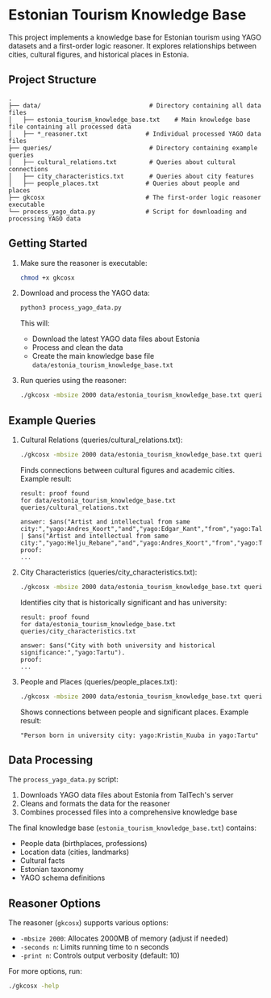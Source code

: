 # Estonian Tourism Knowledge Base

This project implements a knowledge base for Estonian tourism using YAGO datasets and a first-order logic reasoner. It explores relationships between cities, cultural figures, and historical places in Estonia.

## Project Structure

```
.
├── data/                              # Directory containing all data files
│   ├── estonia_tourism_knowledge_base.txt    # Main knowledge base file containing all processed data
│   ├── *_reasoner.txt                # Individual processed YAGO data files
├── queries/                           # Directory containing example queries
│   ├── cultural_relations.txt         # Queries about cultural connections
│   ├── city_characteristics.txt       # Queries about city features
│   ├── people_places.txt             # Queries about people and places
├── gkcosx                            # The first-order logic reasoner executable
└── process_yago_data.py              # Script for downloading and processing YAGO data
```

## Getting Started

1. Make sure the reasoner is executable:

   ```bash
   chmod +x gkcosx
   ```

2. Download and process the YAGO data:

   ```bash
   python3 process_yago_data.py
   ```

   This will:

   - Download the latest YAGO data files about Estonia
   - Process and clean the data
   - Create the main knowledge base file `data/estonia_tourism_knowledge_base.txt`

3. Run queries using the reasoner:
   ```bash
   ./gkcosx -mbsize 2000 data/estonia_tourism_knowledge_base.txt queries/your_query.txt
   ```

## Example Queries

1. Cultural Relations (queries/cultural_relations.txt):

   ```bash
   ./gkcosx -mbsize 2000 data/estonia_tourism_knowledge_base.txt queries/cultural_relations.txt
   ```

   Finds connections between cultural figures and academic cities. Example result:

   ```
   result: proof found
   for data/estonia_tourism_knowledge_base.txt queries/cultural_relations.txt

   answer: $ans("Artist and intellectual from same city:","yago:Andres_Koort","and","yago:Edgar_Kant","from","yago:Tallinn") | $ans("Artist and intellectual from same city:","yago:Helju_Rebane","and","yago:Andres_Koort","from","yago:Tallinn").
   proof:
   ...
   ```

2. City Characteristics (queries/city_characteristics.txt):

   ```bash
   ./gkcosx -mbsize 2000 data/estonia_tourism_knowledge_base.txt queries/city_characteristics.txt
   ```

   Identifies city that is historically significant and has university:

   ```
   result: proof found
   for data/estonia_tourism_knowledge_base.txt queries/city_characteristics.txt

   answer: $ans("City with both university and historical significance:","yago:Tartu").
   proof:
   ...
   ```

3. People and Places (queries/people_places.txt):
   ```bash
   ./gkcosx -mbsize 2000 data/estonia_tourism_knowledge_base.txt queries/people_places.txt
   ```
   Shows connections between people and significant places. Example result:
   ```
   "Person born in university city: yago:Kristin_Kuuba in yago:Tartu"
   ```

## Data Processing

The `process_yago_data.py` script:

1. Downloads YAGO data files about Estonia from TalTech's server
2. Cleans and formats the data for the reasoner
3. Combines processed files into a comprehensive knowledge base

The final knowledge base (`estonia_tourism_knowledge_base.txt`) contains:

- People data (birthplaces, professions)
- Location data (cities, landmarks)
- Cultural facts
- Estonian taxonomy
- YAGO schema definitions

## Reasoner Options

The reasoner (`gkcosx`) supports various options:

- `-mbsize 2000`: Allocates 2000MB of memory (adjust if needed)
- `-seconds n`: Limits running time to n seconds
- `-print n`: Controls output verbosity (default: 10)

For more options, run:

```bash
./gkcosx -help
```
